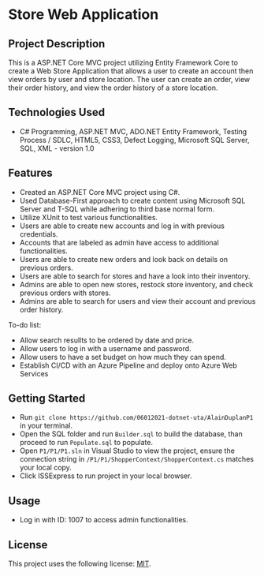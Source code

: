 # Store Web Application

## Project Description

This is a ASP.NET Core MVC project utilizing Entity Framework Core to create a Web Store Application that allows a user to create an account then view orders by user and store location. The user can create an order, view their order history, and view the order history of a store location.

## Technologies Used

* C# Programming, ASP.NET MVC, ADO.NET Entity Framework, Testing Process / SDLC, HTML5, CSS3, Defect Logging, Microsoft SQL Server, SQL, XML - version 1.0

## Features

* Created an ASP.NET Core MVC project using C#.
* Used Database-First approach to create content using Microsoft SQL Server and T-SQL while adhering to third base normal form.
* Utilize XUnit to test various functionalities.
* Users are able to create new accounts and log in with previous credentials.
* Accounts that are labeled as admin have access to additional functionalities.
* Users are able to create new orders and look back on details on previous orders.
* Users are able to search for stores and have a look into their inventory.
* Admins are able to open new stores, restock store inventory, and check previous orders with stores.
* Admins are able to search for users and view their account and previous order history.

To-do list:
* Allow search resullts to be ordered by date and price.
* Allow users to log in with a username and password.
* Allow users to have a set budget on how much they can spend.
* Establish CI/CD with an Azure Pipeline and deploy onto Azure Web Services

## Getting Started
   
* Run `git clone https://github.com/06012021-dotnet-uta/AlainDuplanP1` in your terminal.
* Open the SQL folder and run `Builder.sql`  to build the database, than proceed to run `Populate.sql` to populate.
* Open `P1/P1/P1.sln` in Visual Studio to view the project, ensure the connection string in `/P1/P1/ShopperContext/ShopperContext.cs` matches your local copy.
* Click ISSExpress to run project in your local browser.

## Usage

* Log in with ID: 1007 to access admin functionalities.

## License

This project uses the following license: [MIT](https://opensource.org/licenses/MIT).

